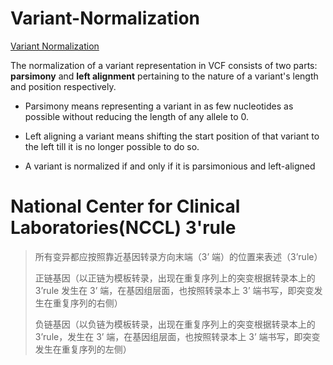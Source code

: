 # Variant-Normalization

[Variant Normalization](https://genome.sph.umich.edu/wiki/Variant_Normalization)



The normalization of a variant representation in VCF consists of two parts: **parsimony** and **left alignment** pertaining to the nature of a variant's length and position respectively.

- Parsimony means representing a variant in as few nucleotides as possible without reducing the length of any allele to 0.

- Left aligning a variant means shifting the start position of that variant to the left till it is no longer possible to do so.

- A variant is normalized if and only if it is parsimonious and left-aligned

# National Center for Clinical Laboratories(NCCL) 3'rule

> 所有变异都应按照靠近基因转录方向末端（3’ 端）的位置来表述（3’rule）
> 
> 正链基因（以正链为模板转录，出现在重复序列上的突变根据转录本上的 3’rule 发生在 3’ 端，在基因组层面，也按照转录本上 3’ 端书写，即突变发生在重复序列的右侧）
> 
> 负链基因（以负链为模板转录，出现在重复序列上的突变根据转录本上的 3’rule，发生在 3’ 端，在基因组层面，也按照转录本上 3’ 端书写，即突变发生在重复序列的左侧）

